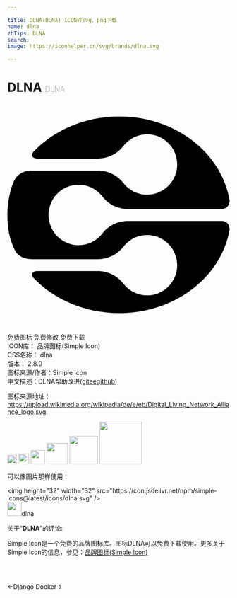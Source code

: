 ```yaml
---

title: DLNA(DLNA) ICON转svg、png下载
name: dlna
zhTips: DLNA
search: 
image: https://iconhelper.cn/svg/brands/dlna.svg

---
```


# DLNA  <small style="font-size: 60%;font-weight: 100">DLNA</small>

<div id="svg" class="svg-wrap">
<svg role="img" viewBox="0 0 24 24" xmlns="http://www.w3.org/2000/svg"><title>DLNA icon</title><path d="M23.254,12.667H13.019c-1.051,0-2.1,0.489-2.692,1.266v-0.017c-0.591,0.816-1.544,1.353-2.629,1.353 c-1.796,0-3.249-1.458-3.249-3.251c0-1.795,1.454-3.251,3.249-3.251c1.085,0,2.039,0.536,2.629,1.353v-0.013 c0.592,0.776,1.641,1.273,2.692,1.273h10.129c0.186-0.005,0.873-0.095,0.848-0.981c-0.884-5.086-5.879-8.987-11.923-8.987 c-3.721,0-7.047,1.48-9.262,3.803c-0.356,0.527,0.014,0.689,0.35,0.734h6.608c1.05,0,2.1-0.498,2.691-1.277V4.69 c0.591-0.817,1.546-1.355,2.63-1.355c1.795,0,3.249,1.456,3.249,3.251c0,1.793-1.454,3.252-3.249,3.252 c-1.084,0-2.039-0.537-2.63-1.355v0.019c-0.591-0.779-1.641-1.266-2.691-1.266h-7.22l0.028,0.003c0,0-1.068-0.06-1.719,0.859 C0.361,8.9,0,10.621,0,12.002c0,1.388,0.198,2.649,0.867,3.923c0.564,0.908,1.71,0.849,1.71,0.849L2.535,16.78h7.233 c1.05,0,2.1-0.49,2.691-1.268v0.019c0.591-0.817,1.546-1.355,2.63-1.355c1.795,0,3.249,1.458,3.249,3.251 c0,1.795-1.454,3.251-3.249,3.251c-1.084,0-2.039-0.537-2.63-1.354v0.018c-0.591-0.779-1.641-1.277-2.691-1.277H3.164 c-0.328,0.042-0.698,0.198-0.379,0.699c2.216,2.337,5.555,3.824,9.288,3.824c6.054,0,11.056-3.911,11.926-9.009 C23.995,12.866,23.51,12.702,23.254,12.667"/></svg>
</div>
<detail full-name='dlna'></detail>

<div class="detail-page">
<p>
<span><span class="badge-success badge">免费图标</span> <span class="badge-success badge">免费修改</span>  <span class="badge-success badge">免费下载</span> </span>
<br/>
<span>
ICON库：
<span class="badge-secondary badge">品牌图标(Simple Icon)</span> 
</span>
<br/>
<span>
CSS名称：
<span class="badge-secondary badge">dlna</span> 
</span>

<br/>
<span>
版本：
<span class="badge-secondary badge">2.8.0</span> 
</span>
<br/>
<span>图标来源/作者：<span class="badge-light badge">Simple Icon</span></span> 
<br/>
<span class="zh-detail">中文描述：<span class="badge-primary badge">DLNA</span><span class="help-link"><span>帮助改进</span>(<a href="https://gitee.com/liuwave/icon-helper/edit/master/json/brands/dlna.json" target="_blank" rel="noopener noreferrer">gitee</a><a href="https://github.com/liuwave/icon-helper/edit/master/json/brands/dlna.json" target="_blank" rel="noopener noreferrer">github</a></span>)</span><br/>
</p>
</div><div class="description description alert alert-light"><p>图标来源地址：<a href="https://upload.wikimedia.org/wikipedia/de/e/eb/Digital_Living_Network_Alliance_logo.svg" target="_blank" rel="noopener noreferrer">https://upload.wikimedia.org/wikipedia/de/e/eb/Digital_Living_Network_Alliance_logo.svg</a></p></div>
<div class="alert alert-dark">
<img height="21" width="21" src="https://cdn.jsdelivr.net/npm/simple-icons@latest/icons/dlna.svg" />
<img height="24" width="24" src="https://cdn.jsdelivr.net/npm/simple-icons@latest/icons/dlna.svg" />
<img height="32" width="32" src="https://cdn.jsdelivr.net/npm/simple-icons@latest/icons/dlna.svg" />
<img height="48" width="48" src="https://cdn.jsdelivr.net/npm/simple-icons@latest/icons/dlna.svg" />
<img height="64" width="64" src="https://cdn.jsdelivr.net/npm/simple-icons@latest/icons/dlna.svg" />
<img height="96" width="96" src="https://cdn.jsdelivr.net/npm/simple-icons@latest/icons/dlna.svg" />

</div>
<div>
  <p>可以像图片那样使用：    
  </p>
  <div class="alert alert-primary" style="font-size: 14px">
    &lt;img height="32" width="32" src="https://cdn.jsdelivr.net/npm/simple-icons@latest/icons/dlna.svg" /&gt;
    <copy-btn content='<img height="32" width="32" src="https://cdn.jsdelivr.net/npm/simple-icons@latest/icons/dlna.svg" />'></copy-btn>
  </div>
  <div class="alert alert-secondary">
    <img height="32" width="32" src="https://cdn.jsdelivr.net/npm/simple-icons@latest/icons/dlna.svg" />dlna
    <copy-btn content="dlna" btn-title="复制图标名称"></copy-btn>
  </div>
</div>
<div class="icon-detail__container">
<p>关于“<b>DLNA</b>”的评论:</p>
</div>
<Vssue title="关于“DLNA”的评论" />
<div><p>Simple Icon是一个免费的品牌图标库。图标DLNA可以免费下载使用。更多关于  Simple Icon的信息，参见：<a target="_blank" href="https://iconhelper.cn/brands.html">品牌图标(Simple Icon)</a>
</p></div>


<div style="padding:2rem 0 " class="page-nav"><p class="inner"><span class="prev">←<router-link to="/icon/django.html">Django</router-link></span> <span class="next"><router-link to="/icon/docker.html">Docker</router-link>→</span></p></div>
